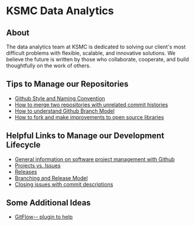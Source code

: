 # KSMC Data Analytics

About
-----
The data analytics team at KSMC is dedicated to solving our client's most difficult problems with flexible, scalable, and innovative solutions.  We believe the future is written by those who collaborate, cooperate, and build thoughtfully on the work of others.

Tips to Manage our Repositories
-------------------------------
- [Github Style and Naming Convention](https://github.com/agis/git-style-guide)
- [How to merge two repositories with unrelated commit histories](https://github.com/ksmc/ksmc.github.io/tree/master/tips/merge-repo.sh)
- [How to understand Github Branch Model](https://nvie.com/posts/a-successful-git-branching-model/)
- [How to fork and make improvements to open source libraries](https://github.com/ksmc/ksmc.github.io/tree/master/tips/fork-and-improve.sh)

Helpful Links to Manage our Development Lifecycle
-------------------------------------------------
- [General information on software project management with Github](https://zube.io/blog/agile-project-management-workflow-for-github-issues/)
- [Projects vs. Issues](https://stackoverflow.com/questions/39591795/what-is-the-difference-relationship-between-github-projects-and-milestones)
- [Releases](https://help.github.com/articles/creating-releases/)
- [Branching and Release Model](http://nvie.com/posts/a-successful-git-branching-model/)
- [Closing issues with commit descriptions](https://help.github.com/articles/closing-issues-using-keywords/)

Some Additional Ideas
---------------------
- [GitFlow-- plugin to help](https://blog.axosoft.com/2017/01/31/gitflow/)

